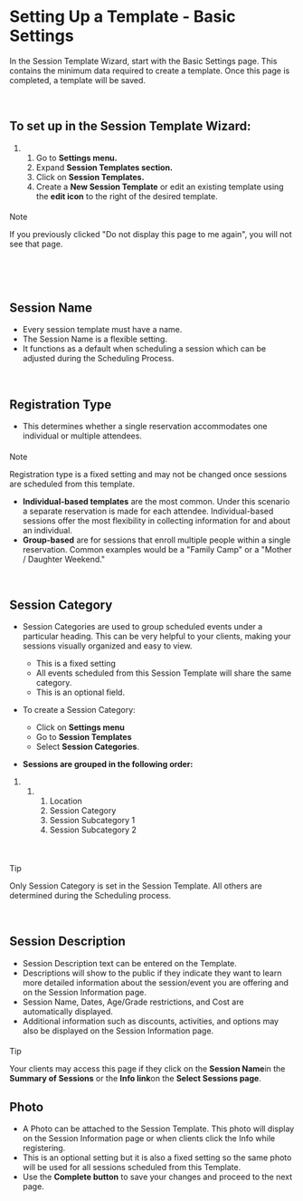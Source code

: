 # Setting Up a Template - Basic Settings
In the Session Template Wizard, start with the Basic Settings page. This contains the minimum data required to create a template. Once this page is completed, a template will be saved.


 


## To set up in the Session Template Wizard:


1. 1. Go to **Settings menu.**
	2. Expand **Session Templates section.**
	3. Click on **Session Templates.**
	4. Create a **New Session Template** or edit an existing template using the **edit icon** to the right of the desired template.



#### 
 Note


If you previously clicked "Do not display this page to me again", you will not see that page.



 



 


## Session Name


* Every session template must have a name.
* The Session Name is a flexible setting.
* It functions as a default when scheduling a session which can be adjusted during the Scheduling Process.


 


## Registration Type


* This determines whether a single reservation accommodates one individual or multiple attendees.



#### 
 Note


Registration type is a fixed setting and may not be changed once sessions are scheduled from this template.



* **Individual-based templates** are the most common. Under this scenario a separate reservation is made for each attendee. Individual-based sessions offer the most flexibility in collecting information for and about an individual.
* **Group-based** are for sessions that enroll multiple people within a single reservation. Common examples would be a "Family Camp" or a "Mother / Daughter Weekend."


 


## Session Category


* Session Categories are used to group scheduled events under a particular heading. This can be very helpful to your clients, making your sessions visually organized and easy to view.
	+ This is a fixed setting
	+ All events scheduled from this Session Template will share the same category.
	+ This is an optional field.


* To create a Session Category:
	+ Click on **Settings menu**
	+ Go to **Session Templates**
	+ Select **Session Categories**.


* **Sessions are grouped in the following order:**


1. 1. 1. Location
		2. Session Category
		3. Session Subcategory 1
		4. Session Subcategory 2


 



#### 
 Tip


Only Session Category is set in the Session Template. All others are determined during the Scheduling process.



 


## Session Description


* Session Description text can be entered on the Template.
* Descriptions will show to the public if they indicate they want to learn more detailed information about the session/event you are offering and on the Session Information page.
* Session Name, Dates, Age/Grade restrictions, and Cost are automatically displayed.
* Additional information such as discounts, activities, and options may also be displayed on the Session Information page.



#### 
 Tip


Your clients may access this page if they click on the **Session Name**in the **Summary of Sessions** or the **Info link**on the **Select Sessions page**.



## 


## Photo


* A Photo can be attached to the Session Template. This photo will display on the Session Information page or when clients click the Info while registering.
* This is an optional setting but it is also a fixed setting so the same photo will be used for all sessions scheduled from this Template.
* Use the **Complete button** to save your changes and proceed to the next page.


  
  


